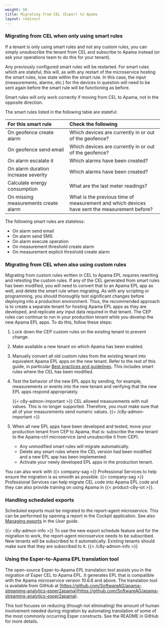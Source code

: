 ```yaml
---
weight: 50
title: Migrating from CEL (Esper) to Apama
layout: redirect
---
```

### Migrating from CEL when only using smart rules

If a tenant is only using smart rules and not any custom rules, you can simply unsubscribe the tenant from CEL and subscribe to Apama instead (or ask your operations team to do this for your tenant).

Any previously configured smart rules will be restarted. For smart rules which are stateful, this will, as with any restart of the microservice hosting the smart rules, lose state within the smart rule. In this case, the input (measurements, alarms, etc.) for the devices in question will need to be sent again before the smart rule will be functioning as before.

Smart rules will only work correctly if moving from CEL to Apama, not in the opposite direction.

The smart rules listed in the following table are stateful:

<table>
<colgroup>
   <col style="width: 40%;">
   <col style="width: 60%;">
</colgroup>
<thead>
<tr>
<th style="text-align:left">For this smart rule</th>
<th style="text-align:left">Check the following</th>
</tr>
</thead>
<tbody>
<tr>
<td style="text-align:left">On geofence create alarm</td>
<td style="text-align:left">Which devices are currently in or out of the geofence?</td>
</tr>
<tr>
<td style="text-align:left">On geofence send email</td>
<td style="text-align:left">Which devices are currently in or out of the geofence?</td>
</tr>
<tr>
<td style="text-align:left">On alarm escalate it</td>
<td style="text-align:left">Which alarms have been created?</td>
</tr>
<tr>
<td style="text-align:left">On alarm duration increase severity</td>
<td style="text-align:left">Which alarms have been created?</td>
</tr>
<tr>
<td style="text-align:left">Calculate energy consumption</td>
<td style="text-align:left">What are the last meter readings?</td>
</tr>
<tr>
<td style="text-align:left">On missing measurements create alarm</td>
<td style="text-align:left">What is the previous time of measurement and which devices have sent the measurement before?</td>
</tr>
</tbody>
</table>

The following smart rules are stateless:

- On alarm send email
- On alarm send SMS
- On alarm execute operation
- On measurement threshold create alarm
- On measurement explicit threshold create alarm

### Migrating from CEL when also using custom rules

Migrating from custom rules written in CEL to Apama EPL requires rewriting and retesting the custom rules. If any of the CEL generated from smart rules has been modified, you will need to convert that to an Apama EPL app as well, and delete the smart rule when migrating. As with any scripting or programming, you should thoroughly test significant changes before deploying into a production environment. Thus, the recommended approach is to create a separate tenant for hosting Apama EPL apps as they are developed, and replicate any input data required in that tenant. The CEP rules can continue to run in your production tenant while you develop the new Apama EPL apps. To do this, follow these steps:

1. Lock down the CEP custom rules on the existing tenant to prevent change.
2. Make available a new tenant on which Apama has been enabled.
3. Manually convert all old custom rules from the existing tenant into equivalent Apama EPL apps on the new tenant. Refer to the rest of this guide, in particular [Best practices and guidelines](/apama/best-practices/). This includes smart rules where the CEL has been modified.
4. Test the behavior of the new EPL apps by sending, for example, measurements or events into the new tenant and verifying that the new EPL apps respond appropriately.

    {{< c8y-admon-important >}}
  CEL allowed measurements with null values. This is no longer supported. Therefore, you must make sure that all of your measurements send numeric values.
    {{< /c8y-admon-important >}}
5. When all new EPL apps have been developed and tested, move your production tenant from CEP to Apama, that is: subscribe the new tenant to the Apama-ctrl microservice (and unsubscribe it from CEP).
	* Any unmodified smart rules will migrate automatically.
	* Delete any smart rules where the CEL version had been modified and a new EPL app has been implemented.
	* Activate your newly developed EPL apps in the production tenant.


You can also work with {{< company-sag >}} Professional Services to help ensure the migration is as smooth as possible. {{< company-sag >}} Professional Services can help migrate CEL code into Apama EPL code and they can also provide training on using Apama in {{< product-c8y-iot >}}.

### Handling scheduled exports

Scheduled exports must be migrated to the report-agent microservice. This can be performed by opening a report in the Cockpit application. See also [Managing exports](/users-guide/cockpit/#exports) in the *User guide*.

{{< c8y-admon-info >}}
To use the new export schedule feature and for the migration to work, the report-agent microservice needs to be subscribed. New tenants will be subscribed to it automatically. Existing tenants should make sure that they are subscribed to it.
{{< /c8y-admon-info >}}

### Using the Esper-to-Apama EPL translation tool

The open-source Esper-to-Apama EPL translation tool assists you in the migration of Esper CEL to Apama EPL. It generates EPL that is compatible with the Apama microservice version 10.6.6 and above. The translation tool is available from GitHub at [https://github.com/SoftwareAG/apama-streaming-analytics-esper2apama](https://github.com/SoftwareAG/apama-streaming-analytics-esper2apama).

This tool focuses on reducing (though not eliminating) the amount of human involvement needed during migration by automating translation of some of the most commonly occurring Esper constructs. See the README in GitHub for more details.

